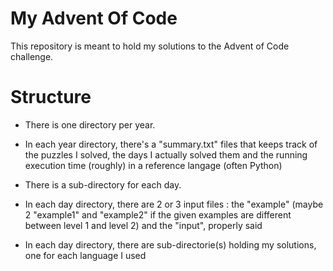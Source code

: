 # My Advent Of Code

This repository is meant to hold my solutions to the Advent of Code challenge.

# Structure

* There is one directory per year. 

* In each year directory, there's a "summary.txt" files that keeps track of the puzzles I solved, the days I actually solved them and the running execution time (roughly) in a reference langage (often Python)

* There is a sub-directory for each day. 

* In each day directory, there are 2 or 3 input files : the "example" (maybe 2 "example1" and "example2" if the given examples are different between level 1 and level 2) and the "input", properly said

* In each day directory, there are sub-directorie(s) holding my solutions, one for each language I used